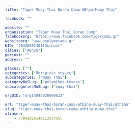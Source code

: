 ```yaml
---
title: "Tiger Muay Thai Boran Camp-Αθήνα-Muay Thai"

facebook: ""

website: ""
organisation: "Tiger Muay Thai Boran Camp"
facebookorg: "https://www.facebook.com/tigercamp.gr"
websiteorg: "www.asolympiada.gr"
UID: "7042020140113school"
cities: ["Αθήνα"]
perioxi: ""
address: ""

places: [""]
categories: ["Πολεμικές τέχνες"]
subcategories: ["Muay Thai"]
categoryNoSLug: ["polemikes-texnes"]
subcategoriesNoSLug: ["muay-thai"]

orgUID: "org14042020000622"

url: "tiger-muay-thai-boran-camp-athina-muay-thai/athina"
slug: "tiger-muay-thai-boran-camp-athina-muay-thai"
aliases:
    - /7042020140113school
---
```





